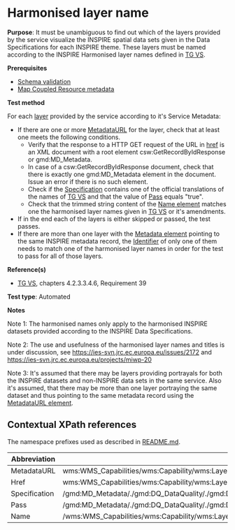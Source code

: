 # Harmonised layer name

**Purpose**: It must be unambiguous to find out which of the layers provided by the service visualize the INSPIRE spatial data sets given in the Data Specifications for each INSPIRE theme. These layers must be named according to the INSPIRE Harmonised layer names defined in [TG VS](http://inspire.ec.europa.eu/id/ats/view-service/3.11/ISO-19128/README#ref_TG_VS).

**Prerequisites**

* [Schema validation](http://inspire.ec.europa.eu/id/ats/view-service/3.11/ISO-19128/schema-validation)
* [Map Coupled Resource metadata](http://inspire.ec.europa.eu/id/ats/view-service/3.11/ISO-19128/map-coupled-resource-metadata)

**Test method**

For each [layer](#layer) provided by the service according to it's Service Metadata:

* If there are one or more [MetadataURL](#MetadataURL) for the layer, check that at least one meets the following conditions.
  * Verify that the response to a HTTP GET request of the URL in [href](#href) is an XML document with a root element csw:GetRecordByIdResponse or gmd:MD_Metadata.
  * In case of a csw:GetRecordByIdResponse document, check that there is exactly one gmd:MD_Metadata element in the document. Issue an error if there is no such element.
  * Check if the [Specification](#specification) contains one of the official translations of the names of [TG VS](http://inspire.ec.europa.eu/id/ats/view-service/3.11/layer-metadata/README#ref_TG_VS) and that the value of [Pass](#pass) equals "true".
  * Check that the trimmed string content of the [Name element](#name) matches one the harmonised layer names given in [TG VS](http://inspire.ec.europa.eu/id/ats/view-service/3.11/ISO-19128/README#ref_TG_VS) or it's amendments.
* If in the end each of the layers is either skipped or passed, the test passes.
* If there are more than one layer with the [Metadata element](#metadata) pointing to the same INSPIRE metadata record, the [Identifier](#identifier) of only one of them needs to match one of the harmonised layer names in order for the test to pass for all of those layers.

**Reference(s)**

* [TG VS](http://inspire.ec.europa.eu/id/ats/view-service/3.11/ISO-19128/README#ref_TG_VS), chapters 4.2.3.3.4.6, Requirement 39


**Test type**: Automated

**Notes**

Note 1: The harmonised names only apply to the harmonised INSPIRE datasets provided according to the INSPIRE Data Specifications.

Note 2: The use and usefulness of the harmonised layer names and titles is under discussion, see https://ies-svn.jrc.ec.europa.eu/issues/2172 and https://ies-svn.jrc.ec.europa.eu/projects/miwp-20

Note 3: It's assumed that there may be layers providing portrayals for both the INSPIRE datasets and non-INSPIRE data sets in the same service. Also it's assumed, that there may be more than one layer portraying the same dataset and thus pointing to the same metadata record using the [MetadataURL element](#metadata).

## Contextual XPath references

The namespace prefixes used as described in [README.md](http://inspire.ec.europa.eu/id/ats/view-service/3.11/ISO-19128/README#namespaces).

Abbreviation                                               |  XPath expression
---------------------------------------------------------- | -------------------------------------------------------------------------
MetadataURL <a name="MetadataURL"></a>   | wms:WMS_Capabilities/wms:Capability/wms:Layer/wms:MetadataURL
Href <a name="href"></a>   | wms:WMS_Capabilities/wms:Capability/wms:Layer/wms:MetadataURL/wms:Format/wms:OnlineResource/@xlink:href
Specification <a name="specification"></a> |  /gmd:MD_Metadata/\./gmd:DQ_DataQuality/\./gmd:DQ_DomainConsistency/\./gmd:DQ_ConformanceResult/gmd:specification/gmd:CI_Citation/gmd:title/gco:CharacterString
Pass <a name="pass"></a> |  /gmd:MD_Metadata/\./gmd:DQ_DataQuality/\./gmd:DQ_DomainConsistency/gmd:result/gmd:DQ_ConformanceResult/gmd:pass/gco:Boolean
Name <a name="name"></a> | /wms:WMS_Capabilities/wms:Capability/wms:Layer/wms:Name
